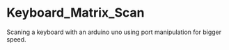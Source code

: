 # Keyboard_Matrix_Scan
Scaning a keyboard with an arduino uno using port manipulation for bigger speed.
